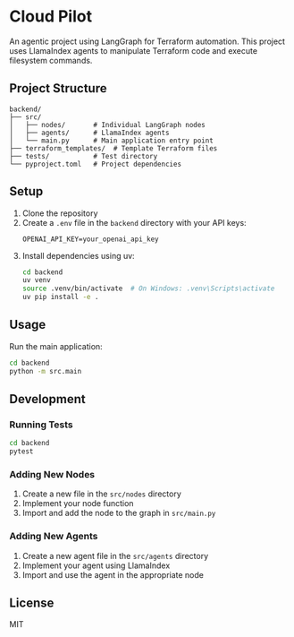# Cloud Pilot

An agentic project using LangGraph for Terraform automation. This project uses LlamaIndex agents to manipulate Terraform code and execute filesystem commands.

## Project Structure

```
backend/
├── src/
│   ├── nodes/       # Individual LangGraph nodes
│   ├── agents/      # LlamaIndex agents
│   └── main.py      # Main application entry point
├── terraform_templates/  # Template Terraform files
├── tests/           # Test directory
└── pyproject.toml   # Project dependencies
```

## Setup

1. Clone the repository
2. Create a `.env` file in the `backend` directory with your API keys:
   ```
   OPENAI_API_KEY=your_openai_api_key
   ```
3. Install dependencies using uv:
   ```bash
   cd backend
   uv venv
   source .venv/bin/activate  # On Windows: .venv\Scripts\activate
   uv pip install -e .
   ```

## Usage

Run the main application:

```bash
cd backend
python -m src.main
```

## Development

### Running Tests

```bash
cd backend
pytest
```

### Adding New Nodes

1. Create a new file in the `src/nodes` directory
2. Implement your node function
3. Import and add the node to the graph in `src/main.py`

### Adding New Agents

1. Create a new agent file in the `src/agents` directory
2. Implement your agent using LlamaIndex
3. Import and use the agent in the appropriate node

## License

MIT 